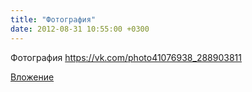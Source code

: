 ```yaml
---
title: "Фотография"
date: 2012-08-31 10:55:00 +0300
---
```


Фотография
https://vk.com/photo41076938_288903811

[Вложение](https://vk.com/photo41076938_288903811)
